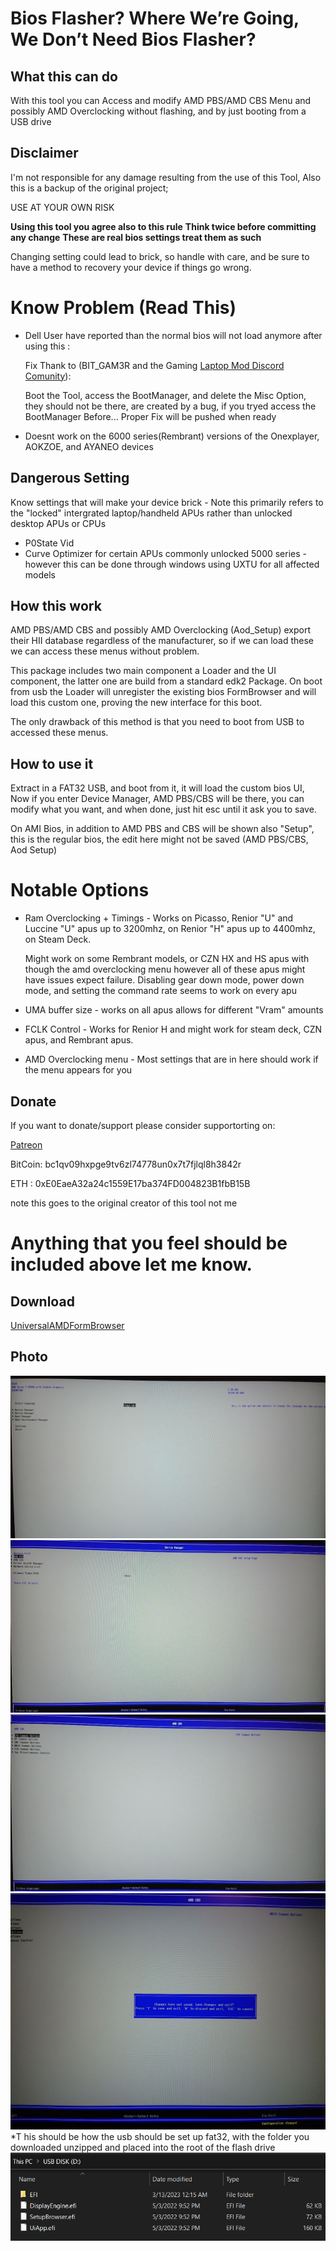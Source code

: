 # Bios Flasher? Where We’re Going, We Don’t Need Bios Flasher?

## What this can do
With this tool you can Access and modify AMD PBS/AMD CBS Menu and possibly AMD Overclocking without flashing, and by just booting from a USB drive


## Disclaimer

I'm not responsible for any damage resulting from the use of this Tool, Also this is a backup of the original project;

USE AT YOUR OWN RISK

 **Using this tool you agree also to this rule**
 **Think twice before committing any change**
 **These are real bios settings treat them as such**

Changing setting could lead to brick, so handle with care, and be sure to have a method to recovery your device if things go wrong.

# Know Problem (Read This)
* Dell User have reported than the normal bios will not load anymore after using this :

    Fix Thank to (BIT_GAM3R and the Gaming [Laptop Mod Discord Comunity](https://discord.gg/FDgUR5cpCg)):
    
    Boot the Tool, access the BootManager, and delete the Misc Option, they should not be there, are created by a bug, if you tryed access the BootManager Before...
    Proper Fix will be pushed when ready
    
* Doesnt work on the 6000 series(Rembrant) versions of the Onexplayer, AOKZOE, and AYANEO devices

## Dangerous Setting
Know settings that will make your device brick - Note this primarily refers to the "locked" intergrated laptop/handheld APUs rather than unlocked desktop APUs or CPUs
* P0State Vid 
* Curve Optimizer for certain APUs commonly unlocked 5000 series - however this can be done through windows using UXTU for all affected models

## How this work
AMD PBS/AMD CBS and possibly AMD Overclocking (Aod_Setup) export their HII database regardless of the manufacturer, so if we can load these we can access these menus without problem.

This package includes two main component a Loader and the UI component, the latter one are build from a standard edk2 Package.
On boot from usb the Loader will unregister the existing bios FormBrowser and will load this custom one, proving the new interface for this boot.

The only drawback of this method is that you need to boot from USB to accessed these menus.

## How to use it
Extract in a FAT32 USB, and boot from it, it will load the custom bios UI, Now if you enter Device Manager, AMD PBS/CBS will be there, you can modify what you want, and when done, just hit esc until it ask you to save.

On AMI Bios, in addition to AMD PBS and CBS will be shown also "Setup", this is the regular bios, the edit here might not be saved (AMD PBS/CBS, Aod Setup)

# Notable Options
* Ram Overclocking + Timings - Works on Picasso, Renior "U" and Luccine "U" apus up to 3200mhz, on Renior "H" apus up to 4400mhz, on Steam Deck.

    Might work on some Rembrant models, or CZN HX and HS apus with though the amd overclocking menu however all of these apus might have issues expect failure.
    Disabling gear down mode, power down mode, and setting the command rate seems to work on every apu

* UMA buffer size - works on all apus allows for different "Vram" amounts

* FCLK Control - Works for Renior H and might work for steam deck, CZN apus, and Rembrant apus.

* AMD Overclocking menu - Most settings that are in here should work if the menu appears for you



## Donate

If you want to donate/support please consider supportorting on:

[Patreon](https://www.patreon.com/SmokelessCPU)

BitCoin: bc1qv09hxpge9tv6zl74778un0x7t7fjlql8h3842r

ETH : 0xE0EaeA32a24c1559E17ba374FD004823B1fbB15B

note this goes to the original creator of this tool not me

# Anything that you feel should be included above let me know.

## Download
[UniversalAMDFormBrowser](UniversalAMDFormBrowser.zip)

## Photo
![Main](Photo/Main.jpg)
![DevM](Photo/DevM.jpg)
![CBS](Photo/CBS%20Menu.jpg)
![SAVE](Photo/Save%20Promt.jpg)
*T his should be how the usb should be set up fat32, with the folder you downloaded unzipped and placed into the root of the flash drive
![USB](Photo/USB.png)

